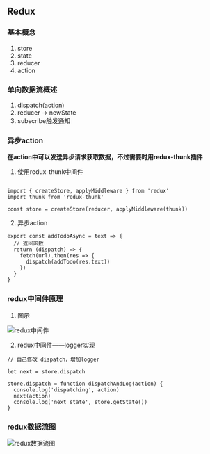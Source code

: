 ## Redux

### 基本概念

1. store
2. state
3. reducer
4. action

### 单向数据流概述 

1. dispatch(action)
2. reducer -> newState
3. subscribe触发通知

### 异步action

**在action中可以发送异步请求获取数据，不过需要时用redux-thunk插件**

1. 使用redux-thunk中间件

```

import { createStore, applyMiddleware } from 'redux'
import thunk from 'redux-thunk'

const store = createStore(reducer, applyMiddleware(thunk))

```

2. 异步action

```
export const addTodoAsync = text => {
  // 返回函数
  return (dispatch) => {
    fetch(url).then(res => {
      dispatch(addTodo(res.text))
    })
  }
}
```

### redux中间件原理

1. 图示

![redux中间件](https://7years-img.oss-cn-beijing.aliyuncs.com/imooc/redux%E4%B8%AD%E9%97%B4%E4%BB%B6.png)

2. redux中间件——logger实现

```
// 自己修改 dispatch，增加logger

let next = store.dispatch

store.dispatch = function dispatchAndLog(action) {
  console.log('dispatching', action)
  next(action)
  console.log('next state', store.getState())
}
```

### redux数据流图

![redux数据流图](https://7years-img.oss-cn-beijing.aliyuncs.com/imooc/redux%E6%95%B0%E6%8D%AE%E6%B5%81%E5%9B%BE.png)